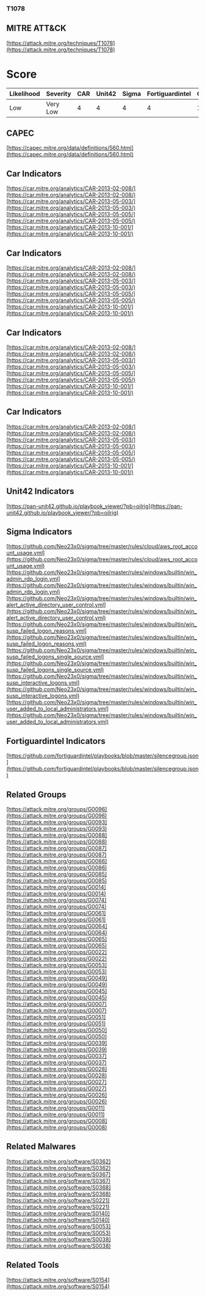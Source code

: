 
### T1078
## MITRE ATT&CK
[https://attack.mitre.org/techniques/T1078](https://attack.mitre.org/techniques/T1078)

# Score

| Likelihood | Severity | CAR | Unit42 | Sigma | Fortiguardintel | Groups | Malwares | Tools |
| ---------- | -------- | --- | ------ | ----- | --------------- | ---  | --- | --- |
| Low | Very Low | 4 | 4 | 4 | 4 | 1 | 7 | 1 | 25 | 7 | 1 |



## CAPEC

[https://capec.mitre.org/data/definitions/560.html](https://capec.mitre.org/data/definitions/560.html)
[]()


## Car Indicators

[https://car.mitre.org/analytics/CAR-2013-02-008/](https://car.mitre.org/analytics/CAR-2013-02-008/)
[https://car.mitre.org/analytics/CAR-2013-05-003/](https://car.mitre.org/analytics/CAR-2013-05-003/)
[https://car.mitre.org/analytics/CAR-2013-05-005/](https://car.mitre.org/analytics/CAR-2013-05-005/)
[https://car.mitre.org/analytics/CAR-2013-10-001/](https://car.mitre.org/analytics/CAR-2013-10-001/)


## Car Indicators

[https://car.mitre.org/analytics/CAR-2013-02-008/](https://car.mitre.org/analytics/CAR-2013-02-008/)
[https://car.mitre.org/analytics/CAR-2013-05-003/](https://car.mitre.org/analytics/CAR-2013-05-003/)
[https://car.mitre.org/analytics/CAR-2013-05-005/](https://car.mitre.org/analytics/CAR-2013-05-005/)
[https://car.mitre.org/analytics/CAR-2013-10-001/](https://car.mitre.org/analytics/CAR-2013-10-001/)


## Car Indicators

[https://car.mitre.org/analytics/CAR-2013-02-008/](https://car.mitre.org/analytics/CAR-2013-02-008/)
[https://car.mitre.org/analytics/CAR-2013-05-003/](https://car.mitre.org/analytics/CAR-2013-05-003/)
[https://car.mitre.org/analytics/CAR-2013-05-005/](https://car.mitre.org/analytics/CAR-2013-05-005/)
[https://car.mitre.org/analytics/CAR-2013-10-001/](https://car.mitre.org/analytics/CAR-2013-10-001/)


## Car Indicators

[https://car.mitre.org/analytics/CAR-2013-02-008/](https://car.mitre.org/analytics/CAR-2013-02-008/)
[https://car.mitre.org/analytics/CAR-2013-05-003/](https://car.mitre.org/analytics/CAR-2013-05-003/)
[https://car.mitre.org/analytics/CAR-2013-05-005/](https://car.mitre.org/analytics/CAR-2013-05-005/)
[https://car.mitre.org/analytics/CAR-2013-10-001/](https://car.mitre.org/analytics/CAR-2013-10-001/)


## Unit42 Indicators

[https://pan-unit42.github.io/playbook_viewer/?pb=oilrig](https://pan-unit42.github.io/playbook_viewer/?pb=oilrig)
[]()


## Sigma Indicators

[https://github.com/Neo23x0/sigma/tree/master/rules/cloud/aws_root_account_usage.yml](https://github.com/Neo23x0/sigma/tree/master/rules/cloud/aws_root_account_usage.yml)
[https://github.com/Neo23x0/sigma/tree/master/rules/windows/builtin/win_admin_rdp_login.yml](https://github.com/Neo23x0/sigma/tree/master/rules/windows/builtin/win_admin_rdp_login.yml)
[https://github.com/Neo23x0/sigma/tree/master/rules/windows/builtin/win_alert_active_directory_user_control.yml](https://github.com/Neo23x0/sigma/tree/master/rules/windows/builtin/win_alert_active_directory_user_control.yml)
[https://github.com/Neo23x0/sigma/tree/master/rules/windows/builtin/win_susp_failed_logon_reasons.yml](https://github.com/Neo23x0/sigma/tree/master/rules/windows/builtin/win_susp_failed_logon_reasons.yml)
[https://github.com/Neo23x0/sigma/tree/master/rules/windows/builtin/win_susp_failed_logons_single_source.yml](https://github.com/Neo23x0/sigma/tree/master/rules/windows/builtin/win_susp_failed_logons_single_source.yml)
[https://github.com/Neo23x0/sigma/tree/master/rules/windows/builtin/win_susp_interactive_logons.yml](https://github.com/Neo23x0/sigma/tree/master/rules/windows/builtin/win_susp_interactive_logons.yml)
[https://github.com/Neo23x0/sigma/tree/master/rules/windows/builtin/win_user_added_to_local_administrators.yml](https://github.com/Neo23x0/sigma/tree/master/rules/windows/builtin/win_user_added_to_local_administrators.yml)
[]()


## Fortiguardintel Indicators

[https://github.com/fortiguardintel/playbooks/blob/master/silencegroup.json](https://github.com/fortiguardintel/playbooks/blob/master/silencegroup.json)
[]()


## Related Groups

[https://attack.mitre.org/groups/G0096](https://attack.mitre.org/groups/G0096)
[https://attack.mitre.org/groups/G0093](https://attack.mitre.org/groups/G0093)
[https://attack.mitre.org/groups/G0088](https://attack.mitre.org/groups/G0088)
[https://attack.mitre.org/groups/G0087](https://attack.mitre.org/groups/G0087)
[https://attack.mitre.org/groups/G0086](https://attack.mitre.org/groups/G0086)
[https://attack.mitre.org/groups/G0085](https://attack.mitre.org/groups/G0085)
[https://attack.mitre.org/groups/G0014](https://attack.mitre.org/groups/G0014)
[https://attack.mitre.org/groups/G0074](https://attack.mitre.org/groups/G0074)
[https://attack.mitre.org/groups/G0061](https://attack.mitre.org/groups/G0061)
[https://attack.mitre.org/groups/G0064](https://attack.mitre.org/groups/G0064)
[https://attack.mitre.org/groups/G0065](https://attack.mitre.org/groups/G0065)
[https://attack.mitre.org/groups/G0022](https://attack.mitre.org/groups/G0022)
[https://attack.mitre.org/groups/G0053](https://attack.mitre.org/groups/G0053)
[https://attack.mitre.org/groups/G0049](https://attack.mitre.org/groups/G0049)
[https://attack.mitre.org/groups/G0045](https://attack.mitre.org/groups/G0045)
[https://attack.mitre.org/groups/G0007](https://attack.mitre.org/groups/G0007)
[https://attack.mitre.org/groups/G0051](https://attack.mitre.org/groups/G0051)
[https://attack.mitre.org/groups/G0050](https://attack.mitre.org/groups/G0050)
[https://attack.mitre.org/groups/G0039](https://attack.mitre.org/groups/G0039)
[https://attack.mitre.org/groups/G0037](https://attack.mitre.org/groups/G0037)
[https://attack.mitre.org/groups/G0028](https://attack.mitre.org/groups/G0028)
[https://attack.mitre.org/groups/G0027](https://attack.mitre.org/groups/G0027)
[https://attack.mitre.org/groups/G0026](https://attack.mitre.org/groups/G0026)
[https://attack.mitre.org/groups/G0011](https://attack.mitre.org/groups/G0011)
[https://attack.mitre.org/groups/G0008](https://attack.mitre.org/groups/G0008)
[]()


## Related Malwares

[https://attack.mitre.org/software/S0362](https://attack.mitre.org/software/S0362)
[https://attack.mitre.org/software/S0367](https://attack.mitre.org/software/S0367)
[https://attack.mitre.org/software/S0368](https://attack.mitre.org/software/S0368)
[https://attack.mitre.org/software/S0221](https://attack.mitre.org/software/S0221)
[https://attack.mitre.org/software/S0140](https://attack.mitre.org/software/S0140)
[https://attack.mitre.org/software/S0053](https://attack.mitre.org/software/S0053)
[https://attack.mitre.org/software/S0038](https://attack.mitre.org/software/S0038)
[]()


## Related Tools

[https://attack.mitre.org/software/S0154](https://attack.mitre.org/software/S0154)
[]()
